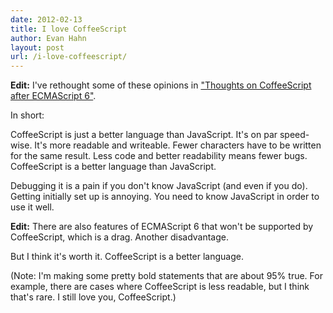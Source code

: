 ```yaml
---
date: 2012-02-13
title: I love CoffeeScript
author: Evan Hahn
layout: post
url: /i-love-coffeescript/
---
```


**Edit:** I've rethought some of these opinions in ["Thoughts on CoffeeScript after ECMAScript 6"](/coffeescript-and-ecmascript-6/).

In short:

CoffeeScript is just a better language than JavaScript. It's on par speed-wise. It's more readable and writeable. Fewer characters have to be written for the same result. Less code and better readability means fewer bugs. CoffeeScript is a better language than JavaScript.

Debugging it is a pain if you don't know JavaScript (and even if you do). Getting initially set up is annoying. You need to know JavaScript in order to use it well.

**Edit:** There are also features of ECMAScript 6 that won't be supported by CoffeeScript, which is a drag. Another disadvantage.

But I think it's worth it. CoffeeScript is a better language.

(Note: I'm making some pretty bold statements that are about 95% true. For example, there are cases where CoffeeScript is less readable, but I think that's rare. I still love you, CoffeeScript.)
